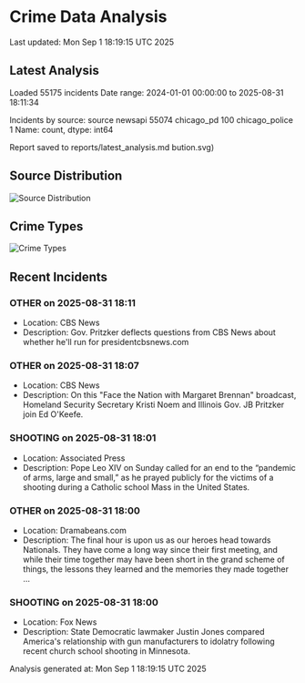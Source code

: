 # Crime Data Analysis
Last updated: Mon Sep  1 18:19:15 UTC 2025

## Latest Analysis

Loaded 55175 incidents
Date range: 2024-01-01 00:00:00 to 2025-08-31 18:11:34

Incidents by source:
source
newsapi           55074
chicago_pd          100
chicago_police        1
Name: count, dtype: int64

Report saved to reports/latest_analysis.md
bution.svg)

## Source Distribution
![Source Distribution](images/source_distribution.svg)

## Crime Types
![Crime Types](images/crime_types.svg)

## Recent Incidents

### OTHER on 2025-08-31 18:11
- Location: CBS News
- Description: Gov. Pritzker deflects questions from CBS News about whether he'll run for presidentcbsnews.com


### OTHER on 2025-08-31 18:07
- Location: CBS News
- Description: On this "Face the Nation with Margaret Brennan" broadcast, Homeland Security Secretary Kristi Noem and Illinois Gov. JB Pritzker join Ed O'Keefe.


### SHOOTING on 2025-08-31 18:01
- Location: Associated Press
- Description: Pope Leo XIV on Sunday called for an end to the “pandemic of arms, large and small,” as he prayed publicly for the victims of a shooting during a Catholic school Mass in the United States.


### OTHER on 2025-08-31 18:00
- Location: Dramabeans.com
- Description: The final hour is upon us as our heroes head towards Nationals. They have come a long way since their first meeting, and while their time together may have been short in the grand scheme of things, the lessons they learned and the memories they made together …


### SHOOTING on 2025-08-31 18:00
- Location: Fox News
- Description: State Democratic lawmaker Justin Jones compared America's relationship with gun manufacturers to idolatry following recent church school shooting in Minnesota.

Analysis generated at: Mon Sep  1 18:19:15 UTC 2025
